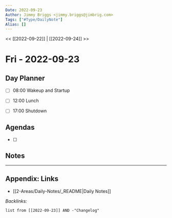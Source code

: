 ```yaml
---
Date: 2022-09-23
Author: Jimmy Briggs <jimmy.briggs@jimbrig.com>
Tags: ["#Type/DailyNote"]
Alias: []
---
```


<< [[2022-09-22]] | [[2022-09-24]] >>

# Fri - 2022-09-23

## Day Planner

- [ ] 08:00 Wakeup and Startup
- [ ] 12:00 Lunch
- [ ] 17:00 Shutdown


## Agendas

- [ ] 

## Notes


***

## Appendix: Links

- [[2-Areas/Daily-Notes/_README|Daily Notes]]

*Backlinks:*

```dataview
list from [[2022-09-23]] AND -"Changelog"
```